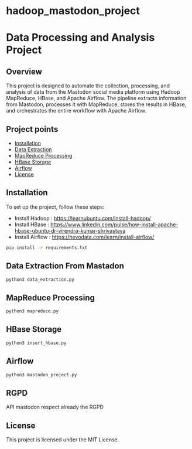 # hadoop_mastodon_project

# Data Processing and Analysis Project

## Overview

This project is designed to automate the collection, processing, and analysis of data from the Mastodon social media platform using Hadoop MapReduce, HBase, and Apache Airflow. The pipeline extracts information from Mastodon, processes it with MapReduce, stores the results in HBase, and orchestrates the entire workflow with Apache Airflow.

## Project points

- [Installation](#installation)
- [Data Extraction](#data-extraction)
- [MapReduce Processing](#mapreduce-processing)
- [HBase Storage](#hbase-storage)
- [Airflow](#Airflow)
- [License](#license)

## Installation

To set up the project, follow these steps:

- Install Hadoop : https://learnubuntu.com/install-hadoop/
- Install HBase : https://www.linkedin.com/pulse/how-install-apache-hbase-ubuntu-dr-virendra-kumar-shrivastava
- Install Airflow : https://hevodata.com/learn/install-airflow/
  
```bash
pip install -r requirements.txt
```

## Data Extraction From Mastadon 

```bash
python3 data_extraction.py
```

## MapReduce Processing

```bash
python3 mapreduce.py
```

## HBase Storage

```bash
python3 insert_hbase.py
```
## Airflow

```bash
python3 mastodon_project.py
```
## RGPD

API mastodon respect already the RGPD


## License
This project is licensed under the MIT License.




